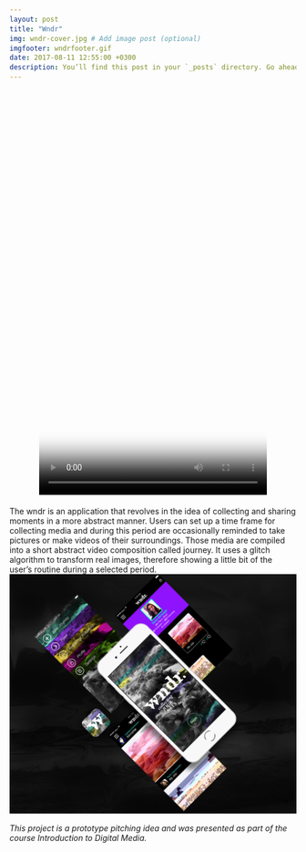 ```yaml
---
layout: post
title: "Wndr"
img: wndr-cover.jpg # Add image post (optional)
imgfooter: wndrfooter.gif
date: 2017-08-11 12:55:00 +0300
description: You’ll find this post in your `_posts` directory. Go ahead and edit it and re-build the site to see your changes. # Add post description (optional)
---
```


<div align="center">
<video src="../assets/video/animat2.mp4" poster="../assets/video/wndrposter.png" width="400" height="711" controls autoplay></video>
</div>
      
<br>
The wndr is an application that revolves in the idea of collecting and sharing moments in a more abstract manner. Users can set up a time frame for collecting media and during this period are occasionally reminded to take pictures or make videos of their surroundings. Those media are compiled into a short abstract video composition called journey. It uses a glitch algorithm to transform real images, therefore showing a little bit of the user’s routine during a selected period.

<img src="../assets/img/wndrft.jpg" width="840"> 

<p></p>
<i>This project is a prototype pitching idea and was presented as part of the course Introduction to Digital Media.</i>


